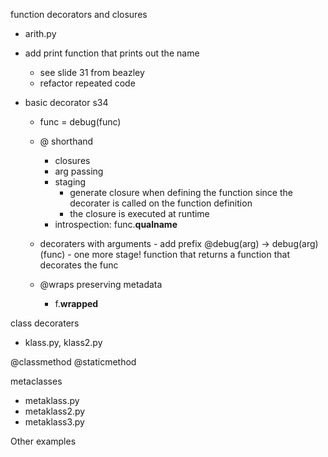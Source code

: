 function decorators and closures

- arith.py

- add print function that prints out the name
  - see slide 31 from beazley
  - refactor repeated code

- basic decorator s34
  - func = debug(func)
  - @ shorthand
    - closures
    - arg passing
    - staging
      - generate closure when defining the function 
        since the decorater is called on the function definition
      - the closure is executed at runtime
    - introspection: func.__qualname__

  - decoraters with arguments - add prefix
  @debug(arg) -> debug(arg)(func) - one more stage!
      function that returns a function that decorates the func

  - @wraps preserving metadata
    - f.__wrapped__

class decoraters

- klass.py, klass2.py

@classmethod
@staticmethod

metaclasses

- metaklass.py
- metaklass2.py
- metaklass3.py

Other examples

